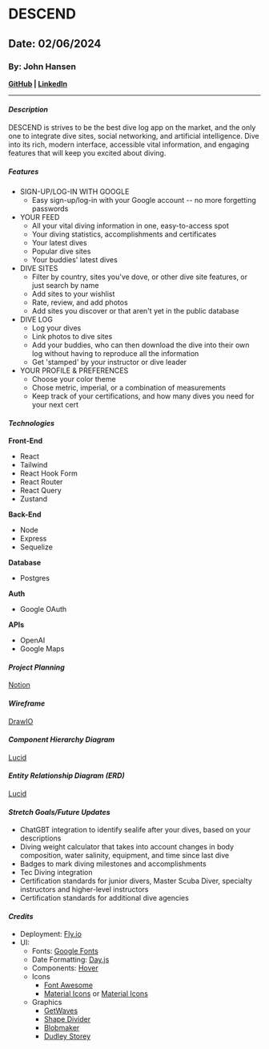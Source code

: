 # DESCEND
## Date: 02/06/2024
### By: John Hansen
**[GitHub](https://github.com/johnhansengit) | [LinkedIn](https://www.linkedin.com/in/jhansen-software-engineer/)**
***
#### **_Description_**
DESCEND is strives to be the best dive log app on the market, and the only one to integrate dive sites, social networking, and artificial intelligence. Dive into its rich, modern interface, accessible vital information, and engaging features that will keep you excited about diving. 

##### **_Features_**
- SIGN-UP/LOG-IN WITH GOOGLE
  - Easy sign-up/log-in with your Google account -- no more forgetting passwords
- YOUR FEED
  - All your vital diving information in one, easy-to-access spot
  - Your diving statistics, accomplishments and certificates
  - Your latest dives
  - Popular dive sites
  - Your buddies' latest dives
- DIVE SITES
  - Filter by country, sites you've dove, or other dive site features, or just search by name
  - Add sites to your wishlist
  - Rate, review, and add photos
  - Add sites you discover or that aren't yet in the public database
- DIVE LOG
  - Log your dives
  - Link photos to dive sites
  - Add your buddies, who can then download the dive into their own log without having to reproduce all the information
  - Get 'stamped' by your instructor or dive leader
- YOUR PROFILE & PREFERENCES
  - Choose your color theme
  - Chose metric, imperial, or a combination of measurements
  - Keep track of your certifications, and how many dives you need for your next cert

#### **_Technologies_**
**Front-End**
- React
- Tailwind
- React Hook Form
- React Router
- React Query
- Zustand

**Back-End**
- Node
- Express
- Sequelize

**Database**
- Postgres

**Auth**
- Google OAuth

**APIs**
- OpenAI
- Google Maps

#### **_Project Planning_**

[Notion](https://www.notion.so/Project-4-DESCEND-85c1425a6a564336959748afc664b243?pvs=4)

#### **_Wireframe_**

[DrawIO](https://drive.google.com/file/d/1p70mrn2fKFqKhh70sgAVcXiLCKUtkl-U/view?usp=sharing)

#### **_Component Hierarchy Diagram_**

[Lucid](https://drive.google.com/file/d/1Fdmbhjk7U6BVYBCSJ85rRIRv0lLxPuWg/view?usp=sharing)

#### **_Entity Relationship Diagram (ERD)_**

[Lucid](https://lucid.app/lucidchart/355fbf76-f66a-4755-bd39-31350a14166e/edit?viewport_loc=-4998%2C-1212%2C1252%2C1416%2C0_0&invitationId=inv_b8616bc7-d37e-4504-8788-42ff76c6edbe)

#### **_Stretch Goals/Future Updates_**
- ChatGBT integration to identify sealife after your dives, based on your descriptions
- Diving weight calculator that takes into account changes in body composition, water salinity, equipment, and time since last dive
- Badges to mark diving milestones and accomplishments
- Tec Diving integration
- Certification standards for junior divers, Master Scuba Diver, specialty instructors and higher-level instructors
- Certification standards for additional dive agencies

#### **_Credits_**
- Deployment: [Fly.io](https://fly.io/)
- UI: 
  - Fonts: [Google Fonts](fonts.google.com)
  - Date Formatting: [Day.js](https://day.js.org/)
  - Components: [Hover](https://hover.dev/)
  - Icons
    - [Font Awesome](https://fontawesome.com/)
    - [Material Icons](https://fonts.google.com/icons) or [Material Icons](https://mui.com/material-ui/material-icons/)
  - Graphics
    - [GetWaves](https://getwaves.io/)
    - [Shape Divider](https://shapedivider.app/)
    - [Blobmaker](https://blobmaker.app/)
    - [Dudley Storey](https://codepen.io/dudleystorey/pen/QvvEYQ/)